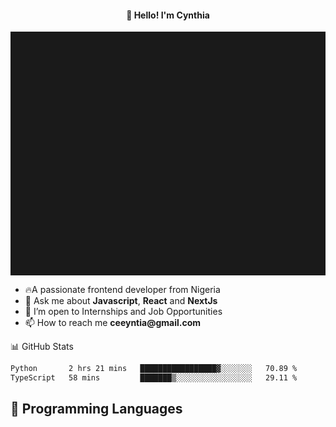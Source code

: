 <h4 align="center">👋 Hello! I'm Cynthia</h4>

<hr style="height:10%; margin-left:0; margin-right:0;" />

<div align="left">
  <ul>
  <li>🔥A passionate frontend developer from Nigeria</li>
  <li>💬 Ask me about <strong>Javascript</strong>, <strong>React</strong> and <strong> NextJs</strong></li>
  <li>👯 I’m open to Internships and Job Opportunities</li>
  <li>📫 How to reach me <strong>ceeyntia@gmail.com</strong></li>
</ul>
</div
  
## 📊 GitHub Stats

<!--START_SECTION:waka-->

```txt
Python       2 hrs 21 mins   █████████████████▓░░░░░░░   70.89 %
TypeScript   58 mins         ███████▒░░░░░░░░░░░░░░░░░   29.11 %
```

<!--END_SECTION:waka-->

## 💬 Programming Languages

<!--START_SECTION:languages-->
<!--END_SECTION:languages-->
